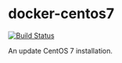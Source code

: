 # docker-centos7

[![Build Status](https://travis-ci.org/robertdebock/docker-centos7.svg?branch=master)](https://travis-ci.org/robertdebock/docker-centos7)

An update CentOS 7 installation.
